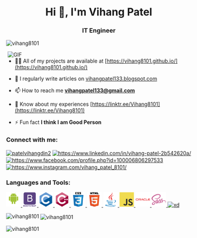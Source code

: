 
<h1 align="center">Hi 👋, I'm Vihang Patel</h1>
<h3 align="center">IT Engineer</h3>

<p align="left"> <img src="https://komarev.com/ghpvc/?username=vihang8101&label=Profile%20views&color=0e75b6&style=flat" alt="vihang8101" /> </p>
<!-- <img align="right" alt="Coding" width="400" src="https://cdn.dribbble.com/users/2646423/screenshots/5507196/computer.gif"> -->
<img align="right" alt="GIF" src="https://github.com/abhisheknaiidu/abhisheknaiidu/blob/master/code.gif?raw=true" width="500"  />

- 👨‍💻 All of my projects are available at [https://vihang8101.github.io/](https://vihang8101.github.io/)

- 📝 I regularly write articles on [vihangpatel133.blogspot.com](vihangpatel133.blogspot.com)

- 📫 How to reach me **vihangpatel133@gmail.com**

- 📄 Know about my experiences [https://linktr.ee/Vihang8101](https://linktr.ee/Vihang8101)

- ⚡ Fun fact **I think I am Good Person**

<h3 align="left">Connect with me:</h3>
<p align="left">
<a href="https://twitter.com/patelvihangdin2" target="blank"><img align="center" src="https://raw.githubusercontent.com/rahuldkjain/github-profile-readme-generator/master/src/images/icons/Social/twitter.svg" alt="patelvihangdin2" height="30" width="40" /></a>
<a href="https://linkedin.com/in/https://www.linkedin.com/in/vihang-patel-2b542620a/" target="blank"><img align="center" src="https://raw.githubusercontent.com/rahuldkjain/github-profile-readme-generator/master/src/images/icons/Social/linked-in-alt.svg" alt="https://www.linkedin.com/in/vihang-patel-2b542620a/" height="30" width="40" /></a>
<a href="https://fb.com/https://www.facebook.com/profile.php?id=100006806297533" target="blank"><img align="center" src="https://raw.githubusercontent.com/rahuldkjain/github-profile-readme-generator/master/src/images/icons/Social/facebook.svg" alt="https://www.facebook.com/profile.php?id=100006806297533" height="30" width="40" /></a>
<a href="https://instagram.com/https://www.instagram.com/vihang_patel_8101/" target="blank"><img align="center" src="https://raw.githubusercontent.com/rahuldkjain/github-profile-readme-generator/master/src/images/icons/Social/instagram.svg" alt="https://www.instagram.com/vihang_patel_8101/" height="30" width="40" /></a>
</p>

<h3 align="left">Languages and Tools:</h3>
<p align="left"> <a href="https://developer.android.com" target="_blank"> <img src="https://raw.githubusercontent.com/devicons/devicon/master/icons/android/android-original-wordmark.svg" alt="android" width="40" height="40"/> </a> <a href="https://getbootstrap.com" target="_blank"> <img src="https://raw.githubusercontent.com/devicons/devicon/master/icons/bootstrap/bootstrap-plain-wordmark.svg" alt="bootstrap" width="40" height="40"/> </a> <a href="https://www.cprogramming.com/" target="_blank"> <img src="https://raw.githubusercontent.com/devicons/devicon/master/icons/c/c-original.svg" alt="c" width="40" height="40"/> </a> <a href="https://www.w3schools.com/cpp/" target="_blank"> <img src="https://raw.githubusercontent.com/devicons/devicon/master/icons/cplusplus/cplusplus-original.svg" alt="cplusplus" width="40" height="40"/> </a> <a href="https://www.w3schools.com/css/" target="_blank"> <img src="https://raw.githubusercontent.com/devicons/devicon/master/icons/css3/css3-original-wordmark.svg" alt="css3" width="40" height="40"/> </a> <a href="https://www.w3.org/html/" target="_blank"> <img src="https://raw.githubusercontent.com/devicons/devicon/master/icons/html5/html5-original-wordmark.svg" alt="html5" width="40" height="40"/> </a> <a href="https://www.java.com" target="_blank"> <img src="https://raw.githubusercontent.com/devicons/devicon/master/icons/java/java-original.svg" alt="java" width="40" height="40"/> </a> <a href="https://developer.mozilla.org/en-US/docs/Web/JavaScript" target="_blank"> <img src="https://raw.githubusercontent.com/devicons/devicon/master/icons/javascript/javascript-original.svg" alt="javascript" width="40" height="40"/> </a> <a href="https://www.oracle.com/" target="_blank"> <img src="https://raw.githubusercontent.com/devicons/devicon/master/icons/oracle/oracle-original.svg" alt="oracle" width="40" height="40"/> </a> <a href="https://sass-lang.com" target="_blank"> <img src="https://raw.githubusercontent.com/devicons/devicon/master/icons/sass/sass-original.svg" alt="sass" width="40" height="40"/> </a> <a href="https://www.adobe.com/products/xd.html" target="_blank"> <img src="https://cdn.worldvectorlogo.com/logos/adobe-xd.svg" alt="xd" width="40" height="40"/> </a> </p>

<p><img align="left" src="https://github-readme-stats.vercel.app/api/top-langs?username=vihang8101&show_icons=true&locale=en&layout=compact" alt="vihang8101" /></p>

<p>&nbsp;<img align="center" src="https://github-readme-stats.vercel.app/api?username=vihang8101&show_icons=true&locale=en" alt="vihang8101" /></p>

<p><img align="center" src="https://github-readme-streak-stats.herokuapp.com/?user=vihang8101&" alt="vihang8101" /></p>
